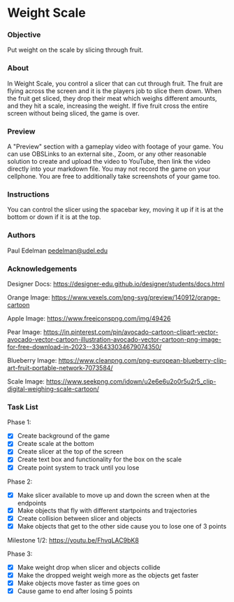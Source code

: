 # Weight Scale

### Objective

Put weight on the scale by slicing through fruit.

### About

In Weight Scale, you control a slicer that can cut through fruit. The fruit are flying across the screen and it is the players job to slice them down. When the fruit get sliced, they drop their meat which weighs different amounts, and they hit a scale, increasing the weight. If five fruit cross the entire screen without being sliced, the game is over. 

### Preview 

A "Preview" section with a gameplay video with footage of your game. You can use OBSLinks to an external site., Zoom, or any other reasonable solution to create and upload the video to YouTube, then link the video directly into your markdown file. You may not record the game on your cellphone. You are free to additionally take screenshots of your game too.

### Instructions

You can control the slicer using the spacebar key, moving it up if it is at the bottom or down if it is at the top. 

### Authors

Paul Edelman
pedelman@udel.edu

### Acknowledgements

Designer Docs: https://designer-edu.github.io/designer/students/docs.html

Orange Image: https://www.vexels.com/png-svg/preview/140912/orange-cartoon

Apple Image: https://www.freeiconspng.com/img/49426

Pear Image: https://in.pinterest.com/pin/avocado-cartoon-clipart-vector-avocado-vector-cartoon-illustration-avocado-vector-cartoon-png-image-for-free-download-in-2023--336433034679074350/

Blueberry Image: https://www.cleanpng.com/png-european-blueberry-clip-art-fruit-portable-network-7073584/

Scale Image: https://www.seekpng.com/idown/u2e6e6u2o0r5u2r5_clip-digital-weighing-scale-cartoon/

### Task List

Phase 1:
- [x] Create background of the game
- [x] Create scale at the bottom
- [x] Create slicer at the top of the screen
- [x] Create text box and functionality for the box on the scale
- [x] Create point system to track until you lose
      
Phase 2:
- [x] Make slicer available to move up and down the screen when at the endpoints
- [x] Make objects that fly with different startpoints and trajectories
- [x] Create collision between slicer and objects
- [x] Make objects that get to the other side cause you to lose one of 3 points

Milestone 1/2: https://youtu.be/FhvqLAC9bK8

Phase 3:
- [x] Make weight drop when slicer and objects collide
- [x] Make the dropped weight weigh more as the objects get faster
- [x] Make objects move faster as time goes on
- [x] Cause game to end after losing 5 points
